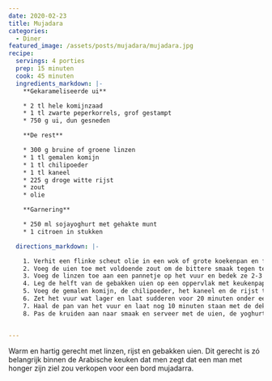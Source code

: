 ```yaml
---
date: 2020-02-23
title: Mujadara
categories:
  - Diner
featured_image: /assets/posts/mujadara/mujadara.jpg
recipe:
  servings: 4 porties
  prep: 15 minuten
  cook: 45 minuten
  ingredients_markdown: |-
    **Gekarameliseerde ui**

    * 2 tl hele komijnzaad
    * 1 tl zwarte peperkorrels, grof gestampt
    * 750 g ui, dun gesneden

    **De rest**

    * 300 g bruine of groene linzen
    * 1 tl gemalen komijn
    * 1 tl chilipoeder
    * 1 tl kaneel
    * 225 g droge witte rijst
    * zout
    * olie

    **Garnering**

    * 250 ml sojayoghurt met gehakte munt
    * 1 citroen in stukken

  directions_markdown: |-

    1. Verhit een flinke scheut olie in een wok of grote koekenpan en fruit de komijnzaad en de gebarste peperkorrels.
    2. Voeg de uien toe met voldoende zout om de bittere smaak tegen te gaan en bak tot ze een diepe karamelkleur krijgen. Ongeveer 15-25 minuten.
    3. Voeg de linzen toe aan een pannetje op het vuur en bedek ze 2-3 cm hoger met water en wat zout. Kook ze ongeveer 15 minuten tot ze zacht zijn.
    4. Leg de helft van de gebakken uien op een oppervlak met keukenpapier. Deze zijn voor garnering.
    5. Voeg de gemalen komijn, de chilipoeder, het kaneel en de rijst toe aan de pan met de uien en verhit het even. Bak ze al roerend tot de rijst een beetje glazig is. Voeg dan de pan met linzen en het kookwater toe met een halve theelepel zout.
    6. Zet het vuur wat lager en laat sudderen voor 20 minuten onder een deksel tot al het water is geabsorbeerd. Als het te droog wordt kun je een beetje water toevoegen. Pas op dat het niet te smeuïg wordt.
    7. Haal de pan van het vuur en laat nog 10 minuten staan met de deksel er nog op.
    8. Pas de kruiden aan naar smaak en serveer met de uien, de yoghurt en de citroen.


---
```


Warm en hartig gerecht met linzen, rijst en gebakken uien. Dit gerecht is zó belangrijk binnen de Arabische keuken dat men zegt dat een man met honger zijn ziel zou verkopen voor een bord mujadarra.